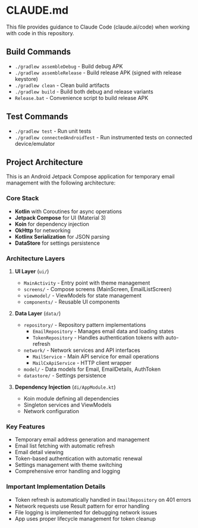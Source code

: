 # CLAUDE.md

This file provides guidance to Claude Code (claude.ai/code) when working with code in this repository.

## Build Commands

- `./gradlew assembleDebug` - Build debug APK
- `./gradlew assembleRelease` - Build release APK (signed with release keystore)
- `./gradlew clean` - Clean build artifacts
- `./gradlew build` - Build both debug and release variants
- `Release.bat` - Convenience script to build release APK

## Test Commands

- `./gradlew test` - Run unit tests
- `./gradlew connectedAndroidTest` - Run instrumented tests on connected device/emulator

## Project Architecture

This is an Android Jetpack Compose application for temporary email management with the following architecture:

### Core Stack
- **Kotlin** with Coroutines for async operations
- **Jetpack Compose** for UI (Material 3)
- **Koin** for dependency injection
- **OkHttp** for networking
- **Kotlinx Serialization** for JSON parsing
- **DataStore** for settings persistence

### Architecture Layers

1. **UI Layer** (`ui/`)
   - `MainActivity` - Entry point with theme management
   - `screens/` - Compose screens (MainScreen, EmailListScreen)
   - `viewmodel/` - ViewModels for state management
   - `components/` - Reusable UI components

2. **Data Layer** (`data/`)
   - `repository/` - Repository pattern implementations
     - `EmailRepository` - Manages email data and loading states
     - `TokenRepository` - Handles authentication tokens with auto-refresh
   - `network/` - Network services and API interfaces
     - `MailService` - Main API service for email operations
     - `MailCxApiService` - HTTP client wrapper
   - `model/` - Data models for Email, EmailDetails, AuthToken
   - `datastore/` - Settings persistence

3. **Dependency Injection** (`di/AppModule.kt`)
   - Koin module defining all dependencies
   - Singleton services and ViewModels
   - Network configuration

### Key Features
- Temporary email address generation and management
- Email list fetching with automatic refresh
- Email detail viewing
- Token-based authentication with automatic renewal
- Settings management with theme switching
- Comprehensive error handling and logging

### Important Implementation Details
- Token refresh is automatically handled in `EmailRepository` on 401 errors
- Network requests use Result pattern for error handling
- File logging is implemented for debugging network issues
- App uses proper lifecycle management for token cleanup